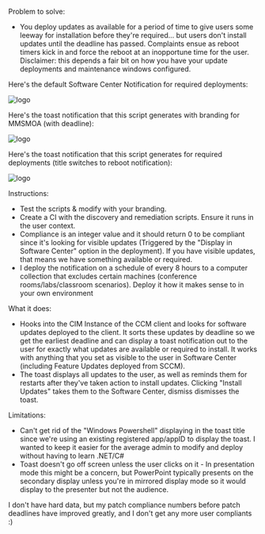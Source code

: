 Problem to solve:
- You deploy updates as available for a period of time to give users some leeway for installation before they're required... but users don't install updates until the deadline has passed. Complaints ensue as reboot timers kick in and force the reboot at an inopportune time for the user.
Disclaimer: this depends a fair bit on how you have your update deployments and maintenance windows configured.

Here's the default Software Center Notification for required deployments:

![logo](https://raw.githubusercontent.com/SysBehr/BehrNecessities/master/Images/DefaultNotifications.png "Software Center Notification")

Here's the toast notification that this script generates with branding for MMSMOA (with deadline):

![logo](https://raw.githubusercontent.com/SysBehr/BehrNecessities/master/Images/Toast_With_Logo.png "Branded Toast Notification")

Here's the toast notification that this script generates for required deployments (title switches to reboot notification):

![logo](https://raw.githubusercontent.com/SysBehr/BehrNecessities/master/Images/Toast_No_Logo.png "Default Toast Notification (no branding)")

Instructions:
- Test the scripts & modify with your branding.
- Create a CI with the discovery and remediation scripts. Ensure it runs in the user context.
- Compliance is an integer value and it should return 0 to be compliant since it's looking for visible updates (Triggered by the "Display in Software Center" option in the deployment). If you have visible updates, that means we have something available or required.
- I deploy the notification on a schedule of every 8 hours to a computer collection that excludes certain machines (conference rooms/labs/classroom scenarios). Deploy it how it makes sense to in your own environment

What it does:
- Hooks into the CIM Instance of the CCM client and looks for software updates deployed to the client. It sorts these updates by deadline so we get the earliest deadline and can display a toast notification out to the user for exactly what updates are available or required to install. It works with anything that you set as visible to the user in Software Center (including Feature Updates deployed from SCCM).
- The toast displays all updates to the user, as well as reminds them for restarts after they've taken action to install updates. Clicking "Install Updates" takes them to the Software Center, dismiss dismisses the toast.

Limitations:
- Can't get rid of the "Windows Powershell" displaying in the toast title since we're using an existing registered app/appID to display the toast. I wanted to keep it easier for the average admin to modify and deploy without having to learn .NET/C#
- Toast doesn't go off screen unless the user clicks on it - In presentation mode this might be a concern, but PowerPoint typically presents on the secondary display unless you're in mirrored display mode so it would display to the presenter but not the audience.

I don't have hard data, but my patch compliance numbers before patch deadlines have improved greatly, and I don't get any more user compliants :)
